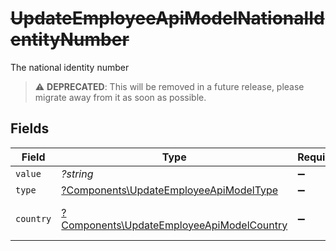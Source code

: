 # ~~UpdateEmployeeApiModelNationalIdentityNumber~~

The national identity number

> :warning: **DEPRECATED**: This will be removed in a future release, please migrate away from it as soon as possible.


## Fields

| Field                                                                                                 | Type                                                                                                  | Required                                                                                              | Description                                                                                           | Example                                                                                               |
| ----------------------------------------------------------------------------------------------------- | ----------------------------------------------------------------------------------------------------- | ----------------------------------------------------------------------------------------------------- | ----------------------------------------------------------------------------------------------------- | ----------------------------------------------------------------------------------------------------- |
| `value`                                                                                               | *?string*                                                                                             | :heavy_minus_sign:                                                                                    | N/A                                                                                                   | 123456789                                                                                             |
| `type`                                                                                                | [?Components\UpdateEmployeeApiModelType](../../Models/Components/UpdateEmployeeApiModelType.md)       | :heavy_minus_sign:                                                                                    | N/A                                                                                                   |                                                                                                       |
| `country`                                                                                             | [?Components\UpdateEmployeeApiModelCountry](../../Models/Components/UpdateEmployeeApiModelCountry.md) | :heavy_minus_sign:                                                                                    | The country code                                                                                      |                                                                                                       |